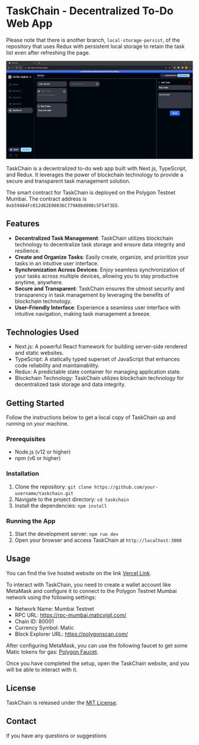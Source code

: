 # TaskChain - Decentralized To-Do Web App

Please note that there is another branch, `local-storage-persist`, of the repository that uses Redux with persistent local storage to retain the task list even after refreshing the page.

![TaskChain Logo](taskchain_logo.png)

TaskChain is a decentralized to-do web app built with Next.js, TypeScript, and Redux. It leverages the power of blockchain technology to provide a secure and transparent task management solution.

The smart contract for TaskChain is deployed on the Polygon Testnet Mumbai. The contract address is `0xb59484Fc012d62E00036C779A9bd098c5F54f3ED`.

## Features

- **Decentralized Task Management**: TaskChain utilizes blockchain technology to decentralize task storage and ensure data integrity and resilience.
- **Create and Organize Tasks**: Easily create, organize, and prioritize your tasks in an intuitive user interface.
- **Synchronization Across Devices**: Enjoy seamless synchronization of your tasks across multiple devices, allowing you to stay productive anytime, anywhere.
- **Secure and Transparent**: TaskChain ensures the utmost security and transparency in task management by leveraging the benefits of blockchain technology.
- **User-Friendly Interface**: Experience a seamless user interface with intuitive navigation, making task management a breeze.

## Technologies Used

- Next.js: A powerful React framework for building server-side rendered and static websites.
- TypeScript: A statically typed superset of JavaScript that enhances code reliability and maintainability.
- Redux: A predictable state container for managing application state.
- Blockchain Technology: TaskChain utilizes blockchain technology for decentralized task storage and data integrity.

## Getting Started

Follow the instructions below to get a local copy of TaskChain up and running on your machine.

### Prerequisites

- Node.js (v12 or higher)
- npm (v6 or higher)

### Installation

1. Clone the repository: `git clone https://github.com/your-username/taskchain.git`
2. Navigate to the project directory: `cd taskchain`
3. Install the dependencies: `npm install`

### Running the App

1. Start the development server: `npm run dev`
2. Open your browser and access TaskChain at `http://localhost:3000`

## Usage

You can find the live hosted website on the link [Vercel Link](https://www.taskchain.com).

To interact with TaskChain, you need to create a wallet account like MetaMask and configure it to connect to the Polygon Testnet Mumbai network using the following settings:

- Network Name: Mumbai Testnet
- RPC URL: https://rpc-mumbai.maticvigil.com/
- Chain ID: 80001
- Currency Symbol: Matic
- Block Explorer URL: https://polygonscan.com/

After configuring MetaMask, you can use the following faucet to get some Matic tokens for gas: [Polygon Faucet](https://faucet.polygon.technology/).

Once you have completed the setup, open the TaskChain website, and you will be able to interact with it.

## License

TaskChain is released under the [MIT License](LICENSE).

## Contact

If you have any questions or suggestions
